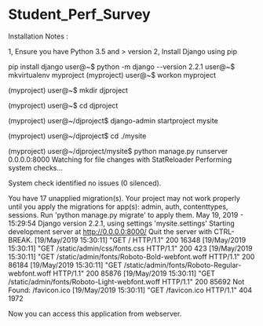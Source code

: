 # Student_Perf_Survey

Installation Notes :

1, Ensure you have Python 3.5 and > version
2, Install Django using pip

pip install django
user@~$ python -m django --version
2.2.1
user@~$  mkvirtualenv myproject
(myproject) user@~$ workon myproject

(myproject) user@~$ mkdir  djproject

(myproject) user@~$ cd djproject

(myproject) user@~/djproject$ django-admin startproject mysite

(myproject) user@~/djproject$ cd ./mysite

(myproject) user@~/djproject/mysite$ python manage.py runserver 0.0.0.0:8000
Watching for file changes with StatReloader
Performing system checks...

System check identified no issues (0 silenced).

You have 17 unapplied migration(s). Your project may not work properly until you apply the migrations for app(s): admin,
 auth, contenttypes, sessions.
Run 'python manage.py migrate' to apply them.
May 19, 2019 - 15:29:54
Django version 2.2.1, using settings 'mysite.settings'
Starting development server at http://0.0.0.0:8000/
Quit the server with CTRL-BREAK.
[19/May/2019 15:30:11] "GET / HTTP/1.1" 200 16348
[19/May/2019 15:30:11] "GET /static/admin/css/fonts.css HTTP/1.1" 200 423
[19/May/2019 15:30:11] "GET /static/admin/fonts/Roboto-Bold-webfont.woff HTTP/1.1" 200 86184
[19/May/2019 15:30:11] "GET /static/admin/fonts/Roboto-Regular-webfont.woff HTTP/1.1" 200 85876
[19/May/2019 15:30:11] "GET /static/admin/fonts/Roboto-Light-webfont.woff HTTP/1.1" 200 85692
Not Found: /favicon.ico
[19/May/2019 15:30:11] "GET /favicon.ico HTTP/1.1" 404 1972
  
  
  
Now you can access this application from webserver.  
